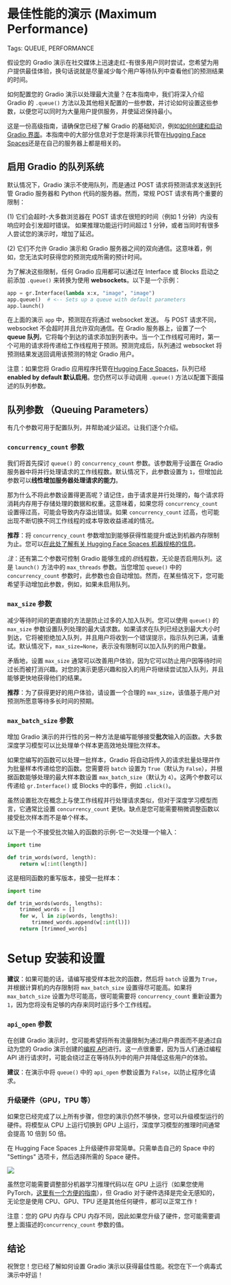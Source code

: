 # 最佳性能的演示 (Maximum Performance)

Tags: QUEUE, PERFORMANCE

假设您的 Gradio 演示在社交媒体上迅速走红-有很多用户同时尝试，您希望为用户提供最佳体验，换句话说就是尽量减少每个用户等待队列中查看他们的预测结果的时间。

如何配置您的 Gradio 演示以处理最大流量？在本指南中，我们将深入介绍 Gradio 的 `.queue()` 方法以及其他相关配置的一些参数，并讨论如何设置这些参数，以便您可以同时为大量用户提供服务，并使延迟保持最小。

这是一份高级指南，请确保您已经了解 Gradio 的基础知识，例如[如何创建和启动 Gradio 界面](https://gradio.app/quickstart/)。本指南中的大部分信息对于您是将演示托管在[Hugging Face Spaces](https://hf.space)还是在自己的服务器上都是相关的。

## 启用 Gradio 的队列系统

默认情况下，Gradio 演示不使用队列，而是通过 POST 请求将预测请求发送到托管 Gradio 服务器和 Python 代码的服务器。然而，常规 POST 请求有两个重要的限制：

(1) 它们会超时-大多数浏览器在 POST 请求在很短的时间（例如 1 分钟）内没有响应时会引发超时错误。
如果推理功能运行时间超过 1 分钟，或者当同时有很多人尝试您的演示时，增加了延迟。

(2) 它们不允许 Gradio 演示和 Gradio 服务器之间的双向通信。这意味着，例如，您无法实时获得您的预测完成所需的预计时间。

为了解决这些限制，任何 Gradio 应用都可以通过在 Interface 或 Blocks 启动之前添加 `.queue()` 来转换为使用 **websockets**。以下是一个示例：

```py
app = gr.Interface(lambda x:x, "image", "image")
app.queue()  # <-- Sets up a queue with default parameters
app.launch()
```
在上面的演示 `app` 中，预测现在将通过 websocket 发送。
与 POST 请求不同，websocket 不会超时并且允许双向通信。在 Gradio 服务器上，设置了一个 **queue 队列**，它将每个到达的请求添加到列表中。当一个工作线程可用时，第一个可用的请求将传递给工作线程用于预测。预测完成后，队列通过 websocket 将预测结果发送回调用该预测的特定 Gradio 用户。

注意：如果您将 Gradio 应用程序托管在[Hugging Face Spaces](https://hf.space)，队列已经 **enabled by default 默认启用**。您仍然可以手动调用 `.queue()` 方法以配置下面描述的队列参数。

## 队列参数 （Queuing Parameters）

有几个参数可用于配置队列，并帮助减少延迟。让我们逐个介绍。

### `concurrency_count` 参数

我们将首先探讨 `queue()` 的 `concurrency_count` 参数。该参数用于设置在 Gradio 服务器中将并行处理请求的工作线程数。默认情况下，此参数设置为 `1`，但增加此参数可以**线性增加服务器处理请求的能力**。

那为什么不将此参数设置得更高呢？请记住，由于请求是并行处理的，每个请求将消耗内存用于存储处理的数据和权重。这意味着，如果您将 `concurrency_count` 设置得过高，可能会导致内存溢出错误。如果 `concurrency_count` 过高，也可能出现不断切换不同工作线程的成本导致收益递减的情况。

**推荐**：将 `concurrency_count` 参数增加到能够获得性能提升或达到机器内存限制为止。您可以[在此处了解有关 Hugging Face Spaces 机器规格的信息](https://huggingface.co/docs/hub/spaces-overview)。

*注*：还有第二个参数可控制 Gradio 能够生成的*总*线程数，无论是否启用队列。这是 `launch()` 方法中的 `max_threads` 参数。当您增加 `queue()` 中的 `concurrency_count` 参数时，此参数也会自动增加。然而，在某些情况下，您可能希望手动增加此参数，例如，如果未启用队列。

### `max_size` 参数

减少等待时间的更直接的方法是防止过多的人加入队列。您可以使用 `queue()` 的 `max_size` 参数设置队列处理的最大请求数。如果请求在队列已经达到最大大小时到达，它将被拒绝加入队列，并且用户将收到一个错误提示，指示队列已满，请重试。默认情况下，`max_size=None`，表示没有限制可以加入队列的用户数量。

矛盾地，设置 `max_size` 通常可以改善用户体验，因为它可以防止用户因等待时间过长而被打消兴趣。对您的演示更感兴趣和投入的用户将继续尝试加入队列，并且能够更快地获得他们的结果。

**推荐**：为了获得更好的用户体验，请设置一个合理的 `max_size`，该值基于用户对预测所愿意等待多长时间的预期。

### `max_batch_size` 参数

增加 Gradio 演示的并行性的另一种方法是编写能够接受**批次**输入的函数。大多数深度学习模型可以比处理单个样本更高效地处理批次样本。

如果您编写的函数可以处理一批样本，Gradio 将自动将传入的请求批量处理并作为批量样本传递给您的函数。您需要将 `batch` 设置为 `True`（默认为 `False`），并根据函数能够处理的最大样本数设置 `max_batch_size`（默认为 `4`）。这两个参数可以传递给 `gr.Interface()` 或 Blocks 中的事件，例如 `.click()`。

虽然设置批次在概念上与使工作线程并行处理请求类似，但对于深度学习模型而言，它通常比设置 `concurrency_count` 更快。缺点是您可能需要稍微调整函数以接受批次样本而不是单个样本。

以下是一个不接受批次输入的函数的示例-它一次处理一个输入：

```py
import time

def trim_words(word, length):
    return w[:int(length)]

```

这是相同函数的重写版本，接受一批样本：

```py
import time

def trim_words(words, lengths):
    trimmed_words = []
    for w, l in zip(words, lengths):
        trimmed_words.append(w[:int(l)])        
    return [trimmed_words]

```

# Setup 安装和设置

**建议**：如果可能的话，请编写接受样本批次的函数，然后将 `batch` 设置为 `True`，并根据计算机的内存限制将 `max_batch_size` 设置得尽可能高。如果将 `max_batch_size` 设置为尽可能高，很可能需要将 `concurrency_count` 重新设置为 `1`，因为您将没有足够的内存来同时运行多个工作线程。

### `api_open` 参数

在创建 Gradio 演示时，您可能希望将所有流量限制为通过用户界面而不是通过自动为您的 Gradio 演示创建的[编程 API](/sharing_your_app/#api-page)进行。这一点很重要，因为当人们通过编程 API 进行请求时，可能会绕过正在等待队列中的用户并降低这些用户的体验。

**建议**：在演示中将 `queue()` 中的 `api_open` 参数设置为 `False`，以防止程序化请求。

### 升级硬件（GPU，TPU 等）

如果您已经完成了以上所有步骤，但您的演示仍然不够快，您可以升级模型运行的硬件。将模型从 CPU 上运行切换到 GPU 上运行，深度学习模型的推理时间通常会提高 10 倍到 50 倍。

在 Hugging Face Spaces 上升级硬件非常简单。只需单击自己的 Space 中的 "Settings" 选项卡，然后选择所需的 Space 硬件。

![](https://huggingface.co/datasets/huggingface/documentation-images/resolve/main/hub/spaces-gpu-settings.png)

虽然您可能需要调整部分机器学习推理代码以在 GPU 上运行（如果您使用 PyTorch，[这里有一个方便的指南](https://cnvrg.io/pytorch-cuda/)），但 Gradio 对于硬件选择是完全无感知的，无论您是使用 CPU、GPU、TPU 还是其他任何硬件，都可以正常工作！

注意：您的 GPU 内存与 CPU 内存不同，因此如果您升级了硬件，您可能需要调整上面描述的``concurrency_count`` 参数的值。

## 结论

祝贺您！您已经了解如何设置 Gradio 演示以获得最佳性能。祝您在下一个病毒式演示中好运！
